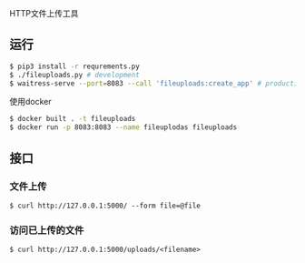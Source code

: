 HTTP文件上传工具

## 运行

```bash
$ pip3 install -r requrements.py
$ ./fileuploads.py # development
$ waitress-serve --port=8083 --call 'fileuploads:create_app' # production
```

使用docker
```bash
$ docker built . -t fileuploads
$ docker run -p 8083:8083 --name fileuplodas fileuploads
```

## 接口

### 文件上传

```
$ curl http://127.0.0.1:5000/ --form file=@file
```

### 访问已上传的文件

```
$ curl http://127.0.0.1:5000/uploads/<filename>
```
